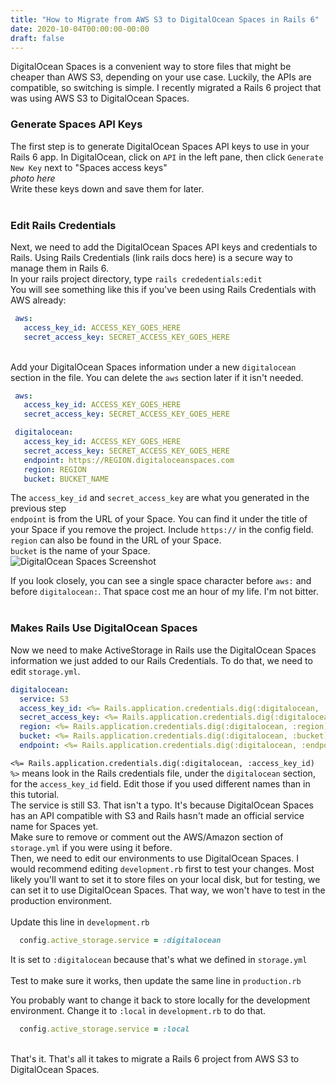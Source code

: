 ```yaml
---
title: "How to Migrate from AWS S3 to DigitalOcean Spaces in Rails 6"
date: 2020-10-04T00:00:00-00:00
draft: false
---
```


DigitalOcean Spaces is a convenient way to store files that might be cheaper than AWS S3, depending on your use case. Luckily, the APIs are compatible, so switching is simple. I recently migrated a Rails 6 project that was using AWS S3 to DigitalOcean Spaces.

### Generate Spaces API Keys

The first step is to generate DigitalOcean Spaces API keys to use in your Rails 6 app. In DigitalOcean, click on `API` in the left pane, then click `Generate New Key` next to "Spaces access keys"  
*photo here*  
Write these keys down and save them for later.
&nbsp;  
&nbsp;  

### Edit Rails Credentials

Next, we need to add the DigitalOcean Spaces API keys and credentials to Rails. Using Rails Credentials (link rails docs here) is a secure way to manage them in Rails 6.  
In your rails project directory, type `rails crededentials:edit`  
You will see something like this if you've been using Rails Credentials with AWS already:  

``` yaml
 aws:
   access_key_id: ACCESS_KEY_GOES_HERE
   secret_access_key: SECRET_ACCESS_KEY_GOES_HERE
```

&nbsp;  
Add your DigitalOcean Spaces information under a new `digitalocean` section in the file. You can delete the `aws` section later if it isn't needed.

``` yaml
 aws:
   access_key_id: ACCESS_KEY_GOES_HERE
   secret_access_key: SECRET_ACCESS_KEY_GOES_HERE

 digitalocean:
   access_key_id: ACCESS_KEY_GOES_HERE
   secret_access_key: SECRET_ACCESS_KEY_GOES_HERE
   endpoint: https://REGION.digitaloceanspaces.com
   region: REGION
   bucket: BUCKET_NAME
```

The `access_key_id` and `secret_access_key` are what you generated in the previous step  
`endpoint` is from the URL of your Space. You can find it under the title of your Space if you remove the project. Include `https://` in the config field.  
`region` can also be found in the URL of your Space.  
`bucket` is the name of your Space.  
![DigitalOcean Spaces Screenshot](/img/spaces-endpoint.png)
  
If you look closely, you can see a single space character before `aws:` and before `digitalocean:`. That space cost me an hour of my life. I'm not bitter.
&nbsp;  
&nbsp;  

### Makes Rails Use DigitalOcean Spaces

Now we need to make ActiveStorage in Rails use the DigitalOcean Spaces information we just added to our Rails Credentials. To do that, we need to edit `storage.yml`.

``` yaml
digitalocean:
  service: S3
  access_key_id: <%= Rails.application.credentials.dig(:digitalocean, :access_key_id) %>
  secret_access_key: <%= Rails.application.credentials.dig(:digitalocean, :secret_access_key) %>
  region: <%= Rails.application.credentials.dig(:digitalocean, :region) %>
  bucket: <%= Rails.application.credentials.dig(:digitalocean, :bucket) %>
  endpoint: <%= Rails.application.credentials.dig(:digitalocean, :endpoint) %>
```

`<%= Rails.application.credentials.dig(:digitalocean, :access_key_id) %>` means look in the Rails credentials file, under the `digitalocean` section, for the `access_key_id` field. Edit those if you used different names than in this tutorial.  
The service is still S3. That isn't a typo. It's because DigitalOcean Spaces has an API compatible with S3 and Rails hasn't made an official service name for Spaces yet.  
Make sure to remove or comment out the AWS/Amazon section of `storage.yml` if you were using it before.  
Then, we need to edit our environments to use DigitalOcean Spaces. I would recommend editing `development.rb` first to test your changes. Most likely you'll want to set it to store files on your local disk, but for testing, we can set it to use DigitalOcean Spaces. That way, we won't have to test in the production environment.  
&nbsp;  
Update this line in `development.rb`  

``` ruby
  config.active_storage.service = :digitalocean
```

It is set to `:digitalocean` because that's what we defined in `storage.yml`  
&nbsp;  
Test to make sure it works, then update the same line in `production.rb`  

You probably want to change it back to store locally for the development environment. Change it to `:local` in `development.rb` to do that.

``` ruby
  config.active_storage.service = :local
```

&nbsp;  
That's it. That's all it takes to migrate a Rails 6 project from AWS S3 to DigitalOcean Spaces.  
&nbsp;  
&nbsp;  
&nbsp;  
&nbsp;  
  